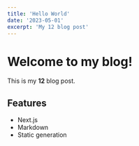 ```yaml
---
title: 'Hello World'
date: '2023-05-01'
excerpt: 'My 12 blog post'
---
```


# Welcome to my blog!

This is my **12** blog post. 

## Features

- Next.js
- Markdown
- Static generation